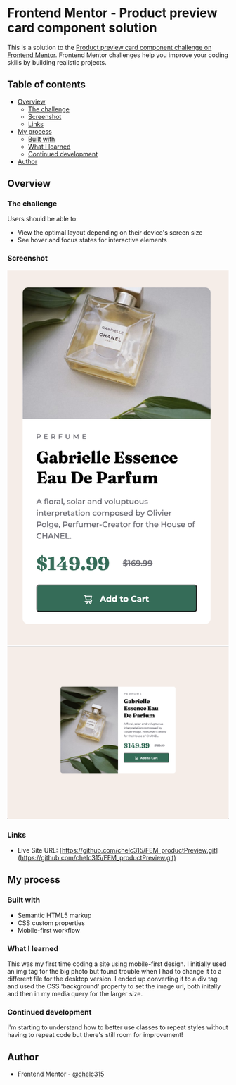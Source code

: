 # Frontend Mentor - Product preview card component solution

This is a solution to the [Product preview card component challenge on Frontend Mentor](https://www.frontendmentor.io/challenges/product-preview-card-component-GO7UmttRfa). Frontend Mentor challenges help you improve your coding skills by building realistic projects. 

## Table of contents

- [Overview](#overview)
  - [The challenge](#the-challenge)
  - [Screenshot](#screenshot)
  - [Links](#links)
- [My process](#my-process)
  - [Built with](#built-with)
  - [What I learned](#what-i-learned)
  - [Continued development](#continued-development)
- [Author](#author)

## Overview

### The challenge

Users should be able to:

- View the optimal layout depending on their device's screen size
- See hover and focus states for interactive elements

### Screenshot

![](./screenshots/Mobile.png)
![](./screenshots/Desktop.png)

### Links

- Live Site URL: [https://github.com/chelc315/FEM_productPreview.git](https://github.com/chelc315/FEM_productPreview.git)

## My process

### Built with

- Semantic HTML5 markup
- CSS custom properties
- Mobile-first workflow

### What I learned

This was my first time coding a site using mobile-first design. I initially used an img tag for the big photo but found trouble when I had to change it to a different file for the desktop version. I ended up converting it to a div tag and used the CSS 'background' property to set the image url, both initally and then in my media query for the larger size.

### Continued development

I'm starting to understand how to better use classes to repeat styles without having to repeat code but there's still room for improvement!

## Author

- Frontend Mentor - [@chelc315](https://www.frontendmentor.io/profile/chelc315)